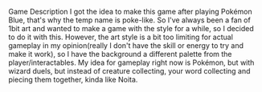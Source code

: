 Game Description
  I got the idea to make this game after playing Pokémon Blue, that's why the temp name is poke-like. 
  So I've always been a fan of 1bit art and wanted to make a game with the style for a while, so I decided to do it with this. 
  However, the art style is a bit too limiting for actual gameplay in my opinion(really I don't have the skill or energy to try and make it work), 
  so I have the background a different palette from the player/interactables. 
  My idea for gameplay right now is Pokémon, but with wizard duels, but instead of creature collecting, your word collecting and piecing them together, kinda like Noita.
